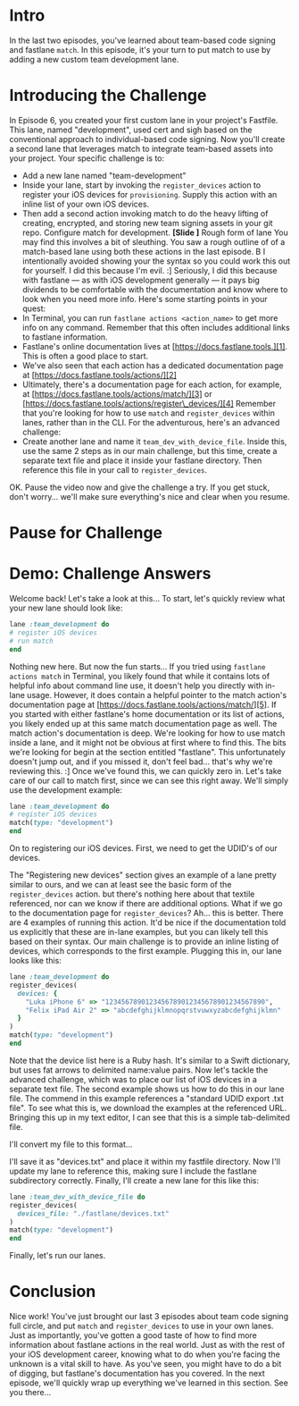 # Intro
In the last two episodes,  you've learned about team-based code signing and fastlane `match`. In this episode, it's your turn to put match to use by adding a new custom team development lane.
# Introducing the Challenge

<!-- 

Maybe explicitly highlight that this challenge is as much about getting comfortable pecking through fastlane's documentation to find key information?

 -->

In Episode 6, you created your first custom lane in your project's Fastfile. This lane, named "development", used cert and sigh based on the conventional approach to individual-based code signing. Now you'll create a second lane that leverages match to integrate team-based assets into your project. 
Your specific challenge is to:
- Add a new lane named "team-development"
- Inside your lane, start by invoking the `register_devices` action to register your iOS devices for `provisioning`. Supply this action with an inline list of your own iOS devices.
- Then add a second action invoking match to do the heavy lifting of creating, encrypted, and storing new team signing assets in your git repo. Configure match for development.
 **[Slide ]** Rough form of lane
You may find this involves a bit of sleuthing. You saw a rough outline of  of a match-based lane using both these actions in the last episode. B I intentionally avoided showing your the syntax so you could work this out for yourself. I did this because I'm evil. :]
Seriously, I did this because with fastlane — as with iOS development generally — it pays big dividends to be comfortable with the documentation and know where to look when you need more info. Here's some starting points in your quest:
- In Terminal, you can run `fastlane actions <action_name>` to get more info on any command. Remember that this often includes additional links to fastlane information.
- Fastlane's online documentation lives at [https://docs.fastlane.tools.][1]. This is often a good place to start. 
- We've also seen that each action has a dedicated documentation page at [https://docs.fastlane.tools/actions/][2]
- Ultimately, there's a documentation page for each action, for example, at [https://docs.fastlane.tools/actions/match/][3] or [https://docs.fastlane.tools/actions/register\_devices/][4]
Remember that you're looking for how to use `match` and `register_devices` within lanes, rather than in the CLI. 
For the adventurous, here's an advanced challenge:
- Create another lane and name it `team_dev_with_device_file`. Inside this, use the same 2 steps as in our main challenge, but this time, create a separate text file and place it inside your fastlane directory. Then reference this file in your call to `register_devices`.
<!-- Provide info on getting UDID's  -->
OK. Pause the video now and give the challenge a try. If you get stuck, don't worry… we'll make sure everything's nice and clear when you resume.
# Pause for Challenge
# Demo: Challenge Answers
Welcome back! Let's take a look at this…
To start, let's quickly review what your new lane should look like:
```ruby
lane :team_development do
# register iOS devices
# run match
end
```
Nothing new here. But now the fun starts…
If you tried using `fastlane actions match` in Terminal, you likely found that while it contains lots of helpful info about command line use, it doesn't help you directly with in-lane usage. However, it does contain a helpful pointer to the match action's documentation page at [https://docs.fastlane.tools/actions/match/][5]. If you started with either fastlane's home documentation or its list of actions, you likely ended up at this same match documentation page as well.
The match action's documentation is deep. We're looking for how to use match inside a lane, and it might not be obvious at first where to find this. The bits we're looking for begin at the section entitled "fastlane". This unfortunately doesn't jump out, and if you missed it, don't feel bad… that's why we're reviewing this. :]
Once we've found this, we can quickly zero in. Let's take care of our call to match first, since we can see this right away. We'll simply use the development example: 
```ruby
lane :team_development do
# register iOS devices
match(type: "development")
end
```
On to registering our iOS devices. First, we need to get the UDID's of our devices.
<!-- Complete instructions on getting UDID's -->
The "Registering new devices" section gives an example of a lane pretty similar to ours, and we can at least see the basic form of the `register_devices` action. but there's nothing here about that textile referenced, nor can we know if there are additional options.
What if we go to the documentation page for `register_devices`? Ah… this is better. There are 4 examples of running this action. It'd be nice if the documentation told us explicitly that these are in-lane examples, but you can likely tell this based on their syntax. Our main challenge is to provide an inline listing of devices, which corresponds to the first example. Plugging this in, our lane looks like this:
```ruby
lane :team_development do
register_devices(
  devices: {
    "Luka iPhone 6" => "1234567890123456789012345678901234567890",
    "Felix iPad Air 2" => "abcdefghijklmnopqrstvuwxyzabcdefghijklmn"
  }
)
match(type: "development")
end
```
Note that the device list here is a Ruby hash. It's similar to a Swift dictionary, but uses fat arrows to delimited name:value pairs.
Now let's tackle the advanced challenge, which was to place our list of iOS devices in a separate text file. The second example shows us how to do this in our lane file. The commend in this example references a "standard UDID export .txt file". To see what this is, we download the examples at the referenced URL. Bringing this up in my text editor, I can see that this is a simple tab-delimited file.

 I'll convert my file to this format…

I'll save it as "devices.txt" and place it within my fastfile directory. Now I'll update my lane to reference this, making sure I include the fastlane subdirectory correctly. 
Finally, I'll create a new lane for this like this:
```ruby
lane :team_dev_with_device_file do
register_devices(
  devices_file: "./fastlane/devices.txt"
)
match(type: "development")
end
```

Finally, let's run our lanes.
<!-- Show results, but keep it short and sweet -->

# Conclusion
Nice work! You've just brought our last 3 episodes about team code signing full circle, and put `match` and `register_devices` to use in your own lanes.
Just as importantly, you've gotten a good taste of how to find more information about fastlane actions in the real world. Just as with the rest of your iOS development career, knowing what to do when you're facing the unknown is a vital skill to have. As you've seen, you might have to do a bit of digging, but fastlane's documentation has you covered.
In the next episode, we'll quickly wrap up everything we've learned in this section. See you there…

[1]:	https://docs.fastlane.tools
[2]:	https://docs.fastlane.tools/actions/
[3]:	https://docs.fastlane.tools/actions/match/
[4]:	https://docs.fastlane.tools/actions/register_devices/
[5]:	https://docs.fastlane.tools/actions/match/